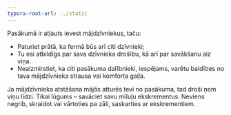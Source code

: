 ```yaml
---
typora-root-url: ../static
---
```


Pasākumā ir atļauts ievest mājdzīvniekus, taču:

- Paturiet prātā, ka fermā būs arī citi dzīvnieki;
- Tu esi atbildīgs par sava dzīvnieka drošību, kā arī par savākšanu aiz viņa.
- Neaizmirstiet, ka citi pasākuma dalībnieki, iespējams, varētu baidīties no tava mājdzīvnieka strausa vai komforta gaiļa.

Ja mājdzīvnieka atstāšana mājās atturēs tevi no pasākuma, tad droši ņem viņu līdzi. Tikai lūgums – savāciet savu mīluļu ekskrementus. Neviens negrib, skraidot vai vārtoties pa zāli, saskarties ar ekskrementiem.

